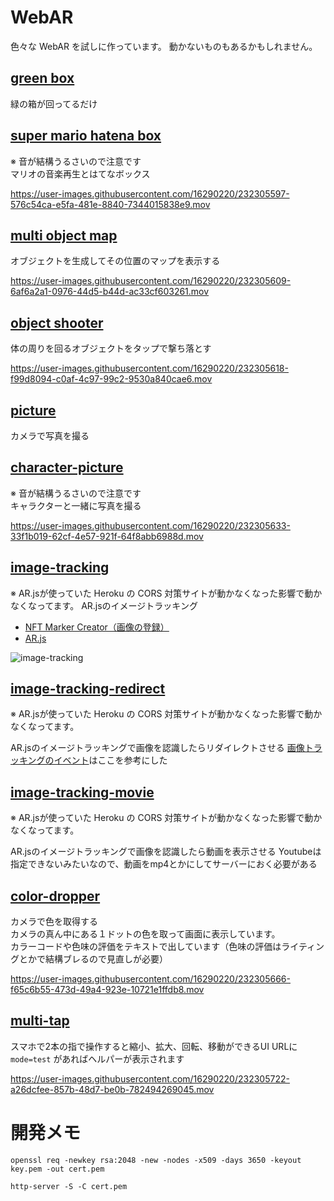 # WebAR
色々な WebAR を試しに作っています。
動かないものもあるかもしれません。

## [green box](https://yuki-sakaguchi.github.io/web-ar/public/random_object/index.html)
緑の箱が回ってるだけ
  
## [super mario hatena box](https://yuki-sakaguchi.github.io/web-ar/public/super_mario/index.html)
※ 音が結構うるさいので注意です  
マリオの音楽再生とはてなボックス

https://user-images.githubusercontent.com/16290220/232305597-576c54ca-e5fa-481e-8840-7344015838e9.mov

## [multi object map](https://yuki-sakaguchi.github.io/web-ar/public/multi_object_map/index.html)
オブジェクトを生成してその位置のマップを表示する  

https://user-images.githubusercontent.com/16290220/232305609-6af6a2a1-0976-44d5-b44d-ac33cf603261.mov

## [object shooter](https://yuki-sakaguchi.github.io/web-ar/public/shooter/index.html)
体の周りを回るオブジェクトをタップで撃ち落とす  

https://user-images.githubusercontent.com/16290220/232305618-f99d8094-c0af-4c97-99c2-9530a840cae6.mov

## [picture](https://yuki-sakaguchi.github.io/web-ar/public/picture/index.html)
カメラで写真を撮る

## [character-picture](https://yuki-sakaguchi.github.io/web-ar/public/character-picture/image.html)
※ 音が結構うるさいので注意です  
キャラクターと一緒に写真を撮る

https://user-images.githubusercontent.com/16290220/232305633-33f1b019-62cf-4e57-921f-64f8abb6988d.mov

## [image-tracking](https://yuki-sakaguchi.github.io/web-ar/public/image-tracking/image.html)
※ AR.jsが使っていた Heroku の CORS 対策サイトが動かなくなった影響で動かなくなってます。
AR.jsのイメージトラッキング
- [NFT Marker Creator（画像の登録）](https://carnaux.github.io/NFT-Marker-Creator/)
- [AR.js](https://github.com/AR-js-org/AR.js)

![image-tracking](https://user-images.githubusercontent.com/16290220/99190334-568d7700-27a9-11eb-8c30-eef8e6933bef.gif)

## [image-tracking-redirect](https://yuki-sakaguchi.github.io/web-ar/public/image-tracking-redirect/image.html)
※ AR.jsが使っていた Heroku の CORS 対策サイトが動かなくなった影響で動かなくなってます。

AR.jsのイメージトラッキングで画像を認識したらリダイレクトさせる
[画像トラッキングのイベント](https://ar-js-org.github.io/AR.js-Docs/ui-events/#custom-events)はここを参考にした

## [image-tracking-movie](https://yuki-sakaguchi.github.io/web-ar/public/image-tracking-movie/image.html)
※ AR.jsが使っていた Heroku の CORS 対策サイトが動かなくなった影響で動かなくなってます。

AR.jsのイメージトラッキングで画像を認識したら動画を表示させる
Youtubeは指定できないみたいなので、動画をmp4とかにしてサーバーにおく必要がある

## [color-dropper](https://yuki-sakaguchi.github.io/web-ar/public/color-dropper/index.html)
カメラで色を取得する  
カメラの真ん中にある１ドットの色を取って画面に表示しています。  
カラーコードや色味の評価をテキストで出しています（色味の評価はライティングとかで結構ブレるので見直しが必要）

https://user-images.githubusercontent.com/16290220/232305666-f65c6b55-473d-49a4-923e-10721e1ffdb8.mov

## [multi-tap](https://yuki-sakaguchi.github.io/web-ar/public/multi-tap/index.html?mode=test)
スマホで2本の指で操作すると縮小、拡大、回転、移動ができるUI
URLに `mode=test` があればヘルパーが表示されます

https://user-images.githubusercontent.com/16290220/232305722-a26dcfee-857b-48d7-be0b-782494269045.mov

# 開発メモ
```
openssl req -newkey rsa:2048 -new -nodes -x509 -days 3650 -keyout key.pem -out cert.pem
```

```
http-server -S -C cert.pem
```
 
